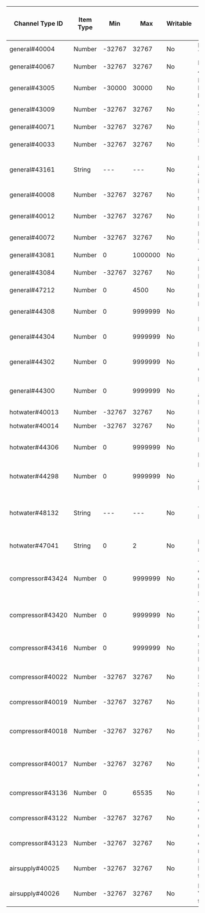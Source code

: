 | Channel Type ID | Item Type    | Min          | Max          | Writable | Description                         | Allowed Values (write access)  |
|-----------------|--------------|--------------|--------------|----------|-------------------------------------|--------------------------------|
| general#40004 | Number | -32767 | 32767 | No | BT1 Outdoor Temperature |  |
| general#40067 | Number | -32767 | 32767 | No | BT1 Average |  |
| general#43005 | Number | -30000 | 30000 | No | Degree Minutes (16 bit) |  |
| general#43009 | Number | -32767 | 32767 | No | Calc. Supply S1 |  |
| general#40071 | Number | -32767 | 32767 | No | BT25 Ext. Supply |  |
| general#40033 | Number | -32767 | 32767 | No | BT50 Room Temp S1 |  |
| general#43161 | String | --- | --- | No | External adjustment activated via input S1 |  |
| general#40008 | Number | -32767 | 32767 | No | BT2 Supply temp S1 |  |
| general#40012 | Number | -32767 | 32767 | No | EB100-EP14-BT3 Return temp |  |
| general#40072 | Number | -32767 | 32767 | No | BF1 EP14 Flow |  |
| general#43081 | Number | 0 | 1000000 | No | Tot. op.time add. |  |
| general#43084 | Number | -32767 | 32767 | No | Int. el.add. Power |  |
| general#47212 | Number | 0 | 4500 | No | Max int add. power |  |
| general#44308 | Number | 0 | 9999999 | No | Heat Meter - Heat Cpr EP14 |  |
| general#44304 | Number | 0 | 9999999 | No | Heat Meter - Pool Cpr EP14 |  |
| general#44302 | Number | 0 | 9999999 | No | Heat Meter - Cooling Cpr EP14 |  |
| general#44300 | Number | 0 | 9999999 | No | Heat Meter - Heat Cpr and Add EP14 |  |
| hotwater#40013 | Number | -32767 | 32767 | No | BT7 HW Top |  |
| hotwater#40014 | Number | -32767 | 32767 | No | BT6 HW Load |  |
| hotwater#44306 | Number | 0 | 9999999 | No | Heat Meter - HW Cpr EP14 |  |
| hotwater#44298 | Number | 0 | 9999999 | No | Heat Meter - HW Cpr and Add EP14 |  |
| hotwater#48132 | String | --- | --- | No | Temporary Lux | 0=Off, 1=3h, 2=6h, 3=12h, 4=One time increase |
| hotwater#47041 | String | 0 | 2 | No | Hot water mode | 0=Economy, 1=Normal, 2=Luxury |
| compressor#43424 | Number | 0 | 9999999 | No | Tot. HW op.time compr. EB100-EP14 |  |
| compressor#43420 | Number | 0 | 9999999 | No | Tot. op.time compr. EB100-EP14 |  |
| compressor#43416 | Number | 0 | 9999999 | No | Compressor starts EB100-EP14 |  |
| compressor#40022 | Number | -32767 | 32767 | No | EB100-EP14-BT17 Suction |  |
| compressor#40019 | Number | -32767 | 32767 | No | EB100-EP14-BT15 Liquid Line |  |
| compressor#40018 | Number | -32767 | 32767 | No | EB100-EP14-BT14 Hot Gas Temp |  |
| compressor#40017 | Number | -32767 | 32767 | No | EB100-EP14-BT12 Condensor Out |  |
| compressor#43136 | Number | 0 | 65535 | No | Compressor Frequency, Actual |  |
| compressor#43122 | Number | -32767 | 32767 | No | Compr. current min.freq. |  |
| compressor#43123 | Number | -32767 | 32767 | No | Compr. current max.freq. |  |
| airsupply#40025 | Number | -32767 | 32767 | No | BT20 Exhaust air temp. 1 |  |
| airsupply#40026 | Number | -32767 | 32767 | No | BT21 Vented air temp. 1 |  |

